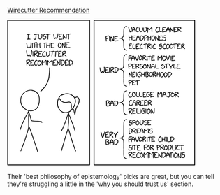 [Wirecutter Recommendation](https://xkcd.com/2693)

![Wirecutter Recommendation](./random_comic.png)

Their 'best philosophy of epistemology' picks are great, but you can tell they're struggling a little in the 'why you should trust us' section.


